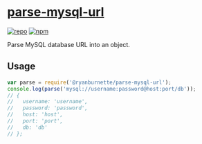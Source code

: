 # [parse-mysql-url](https://github.com/ryanburnette/parse-mysql-url)

[![repo](https://img.shields.io/badge/repository-Github-black.svg?style=flat-square)](https://github.com/ryanburnette/parse-mysql-url)
[![npm](https://img.shields.io/badge/package-NPM-green.svg?style=flat-square)](https://www.npmjs.com/package/@ryanburnette/parse-mysql-url)

Parse MySQL database URL into an object.

## Usage

```js
var parse = require('@ryanburnette/parse-mysql-url');
console.log(parse('mysql://username:password@host:port/db'));
// {
//   username: 'username',
//   password: 'password',
//   host: 'host',
//   port: 'port',
//   db: 'db'
// };
```
